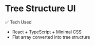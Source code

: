 # Tree Structure UI

✅ Tech Used

- React + TypeScript + Minimal CSS
- Flat array converted into tree structure
